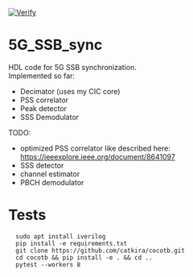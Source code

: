 [![Verify](https://github.com/catkira/5G_SSB_sync/actions/workflows/verify.yml/badge.svg)](https://github.com/catkira/5G_SSB_sync/actions/workflows/verify.yml)

# 5G_SSB_sync
HDL code for 5G SSB synchronization.<br>
Implemented so far:<br>
* Decimator (uses my CIC core)
* PSS correlator
* Peak detector
* SSS Demodulator

TODO:
* optimized PSS correlator like described here: https://ieeexplore.ieee.org/document/8641097
* SSS detector
* channel estimator
* PBCH demodulator

# Tests
```
  sudo apt install iverilog
  pip install -e requirements.txt
  git clone https://github.com/catkira/cocotb.git
  cd cocotb && pip install -e . && cd ..
  pytest --workers 8
```


